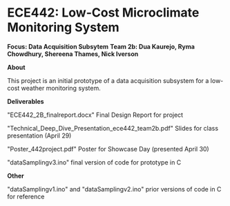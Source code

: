 # ECE442: Low-Cost Microclimate Monitoring System
**Focus: Data Acquisition Subsytem**
**Team 2b: Dua Kaurejo, Ryma Chowdhury, Shereena Thames, Nick Iverson**

**About**

This project is an initial prototype of a data acquisition subsystem for a low-cost weather monitoring system.  

**Deliverables**

"ECE442_2B_finalreport.docx" Final Design Report for project

"Technical_Deep_Dive_Presentation_ece442_team2b.pdf" Slides for class presentation (April 29)

"Poster_442project.pdf" Poster for Showcase Day (presented April 30)

"dataSamplingv3.ino" final version of code for prototype in C 


**Other**

"dataSamplingv1.ino" and "dataSamplingv2.ino" prior versions of code in C for reference




